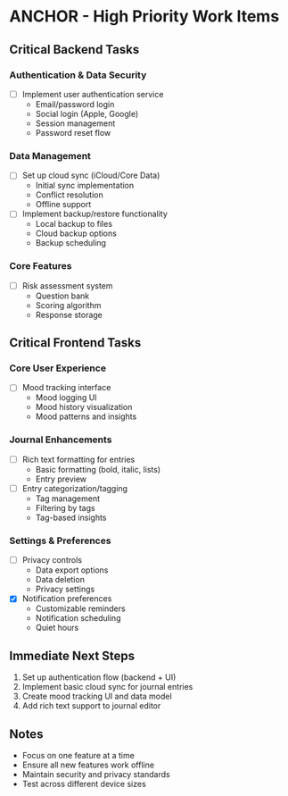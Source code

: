 # ANCHOR - High Priority Work Items

## Critical Backend Tasks

### Authentication & Data Security
- [ ] Implement user authentication service
  - Email/password login
  - Social login (Apple, Google)
  - Session management
  - Password reset flow

### Data Management
- [ ] Set up cloud sync (iCloud/Core Data)
  - Initial sync implementation
  - Conflict resolution
  - Offline support
- [ ] Implement backup/restore functionality
  - Local backup to files
  - Cloud backup options
  - Backup scheduling

### Core Features
- [ ] Risk assessment system
  - Question bank
  - Scoring algorithm
  - Response storage

## Critical Frontend Tasks

### Core User Experience
- [ ] Mood tracking interface
  - Mood logging UI
  - Mood history visualization
  - Mood patterns and insights

### Journal Enhancements
- [ ] Rich text formatting for entries
  - Basic formatting (bold, italic, lists)
  - Entry preview
- [ ] Entry categorization/tagging
  - Tag management
  - Filtering by tags
  - Tag-based insights

### Settings & Preferences
- [ ] Privacy controls
  - Data export options
  - Data deletion
  - Privacy settings
- [x] Notification preferences
  - Customizable reminders
  - Notification scheduling
  - Quiet hours

## Immediate Next Steps
1. Set up authentication flow (backend + UI)
2. Implement basic cloud sync for journal entries
3. Create mood tracking UI and data model
4. Add rich text support to journal editor

## Notes
- Focus on one feature at a time
- Ensure all new features work offline
- Maintain security and privacy standards
- Test across different device sizes
